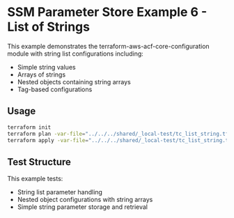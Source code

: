 # SSM Parameter Store Example 6 - List of Strings

This example demonstrates the terraform-aws-acf-core-configuration module with string list configurations including:
- Simple string values
- Arrays of strings
- Nested objects containing string arrays
- Tag-based configurations

## Usage

```bash
terraform init
terraform plan -var-file="../../../shared/_local-test/tc_list_string.tfvars"
terraform apply -var-file="../../../shared/_local-test/tc_list_string.tfvars"
```

## Test Structure

This example tests:
- String list parameter handling
- Nested object configurations with string arrays
- Simple string parameter storage and retrieval